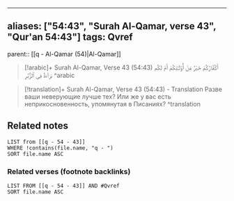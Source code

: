
---
aliases: ["54:43", "Surah Al-Qamar, verse 43", "Qur'an 54:43"]
tags: Qvref
---

parent:: [[q - Al-Qamar (54)|Al-Qamar]]

> [!arabic]+ Surah Al-Qamar, Verse 43 (54:43)
> <span class="quran-arabic">أَكُفَّارُكُمْ خَيْرٌ مِّنْ أُو۟لَـٰٓئِكُمْ أَمْ لَكُم بَرَآءَةٌ فِى ٱلزُّبُرِ</span>
^arabic

> [!translation]+ Surah Al-Qamar, Verse 43 (54:43) - Translation
> Разве ваши неверующие лучше тех? Или же у вас есть неприкосновенность, упомянутая в Писаниях?
^translation



## Related notes
```dataview
LIST from [[q - 54 - 43]]
WHERE !contains(file.name, "q - ")
SORT file.name ASC
```

### Related verses (footnote backlinks)
```dataview
LIST FROM [[q - 54 - 43]] AND #Qvref
SORT file.name ASC
```

